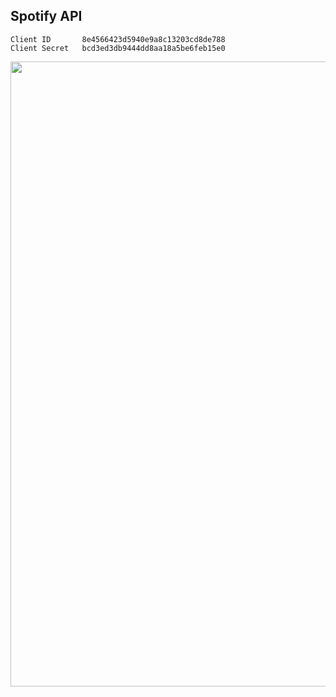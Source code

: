 ## Spotify API

```
Client ID       8e4566423d5940e9a8c13203cd8de788
Client Secret   bcd3ed3db9444dd8aa18a5be6feb15e0
```

<p align="center">
    <img src="streaming-aggregator/assets/02.png" width="1000">
</p>

